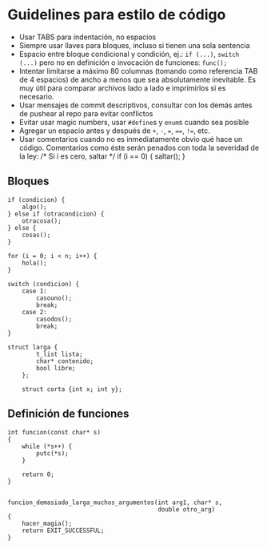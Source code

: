 # Guidelines para estilo de código

* Usar TABS para indentación, no espacios
* Siempre usar llaves para bloques, incluso si tienen una sola sentencia
* Espacio entre bloque condicional y condición, ej.: `if (...)`,
`switch (...)` pero no en definición o invocación de funciones: `func();`
* Intentar limitarse a máximo 80 columnas (tomando como referencia TAB
de 4 espacios) de ancho a menos que sea absolutamente inevitable. Es muy
útil para comparar archivos lado a lado e imprimirlos si es necesario.
* Usar mensajes de commit descriptivos, consultar con los demás antes
de pushear al repo para evitar conflictos
* Evitar usar magic numbers, usar `#define`s y `enum`s cuando sea
posible
* Agregar un espacio antes y después de `+`, `-`, `=`, `==`, `!=`, etc.
* Usar comentarios cuando no es inmediatamente obvio qué hace un código.
Comentarios como éste serán penados con toda la severidad de la ley:
    /* Si i es cero, saltar */
    if (i == 0) {
		saltar();
	}

## Bloques

    if (condicion) {
    	algo();
    } else if (otracondicion) {
		otracosa();
	} else {
		cosas();
	}
	
	for (i = 0; i < n; i++) {
		hola();
	}
	
	switch (condicion) {
		case 1:
			casouno();
			break;
		case 2:
			casodos();
			break;
	}

	struct larga {
            t_list lista;
            char* contenido;
            bool libre;
        };

        struct corta {int x; int y};

## Definición de funciones
    int funcion(const char* s)
    {
		while (*s++) {
			putc(*s);
		}
		
		return 0;
    }
    
	
	funcion_demasiado_larga_muchos_argumentos(int arg1, char* s,
	                                          double otro_arg)
	{
		hacer_magia();
		return EXIT_SUCCESSFUL;
	}
